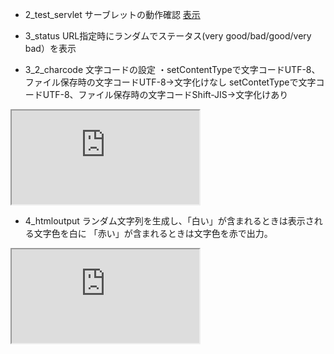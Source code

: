 - 2_test_servlet サーブレットの動作確認
<a href="http://test-env.eba-xjhshmsq.us-east-1.elasticbeanstalk.com/2_test_servlet/HelloServlet">表示</a>

- 3_status URL指定時にランダムでステータス(very good/bad/good/very bad）を表示
<a href="http://test-env.eba-xjhshmsq.us-east-1.elasticbeanstalk.com/3_status/sts"></a>

- 3_2_charcode 文字コードの設定 ・setContentTypeで文字コードUTF-8​、ファイル保存時の文字コードUTF-8​→文字化けなし setContetTypeで文字コードUTF-8​、ファイル保存時の文字コードShift-JIS​→文字化けあり
<iframe src="http://test-env.eba-xjhshmsq.us-east-1.elasticbeanstalk.com/3_2_charcode/sts"></iframe>

- 4_htmloutput ランダム文字列を生成し、「白い」が含まれるときは表示される文字色を白に 「赤い」が含まれるときは文字色を赤で出力。
<iframe src="http://test-env.eba-xjhshmsq.us-east-1.elasticbeanstalk.com/4_htmloutput/kadai4/sts"></iframe>
